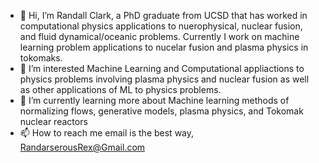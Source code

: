 - 👋 Hi, I’m Randall Clark, a PhD graduate from UCSD that has worked in computational physics applications to nuerophysical, nuclear fusion, and fluid dynamical/oceanic problems. Currently I work on machine learning problem applications to nucelar fusion and plasma physics in tokomaks.
- 👀 I’m interested Machine Learning and Computational appliactions to physics problems involving plasma physics and nuclear fusion as well as other applications of ML to physics problems.
- 🌱 I’m currently learning more about Machine learning methods of normalizing flows, generative models, plasma physics, and Tokomak nuclear reactors
- 📫 How to reach me email is the best way, RandarserousRex@Gmail.com
<!---
RandarserousRex/RandarserousRex is a ✨ special ✨ repository because its `README.md` (this file) appears on your GitHub profile.
You can click the Preview link to take a look at your changes.
--->
